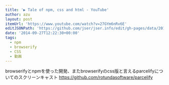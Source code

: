 ```yaml
---
title: '▶ Tale of npm, css and html - YouTube'
author: azu
layout: post
itemUrl: 'https://www.youtube.com/watch?v=27GYm6nRv6E'
editJSONPath: 'https://github.com/jser/jser.info/edit/gh-pages/data/2014/09/index.json'
date: '2014-09-27T12:22:30+00:00'
tags:
  - npm
  - browserify
  - CSS
  - 動画
---
```

browserifyとnpmを使った開発、またbrowserifyのcss版と言えるparcelifyについてのスクリーンキャスト
https://github.com/rotundasoftware/parcelify
